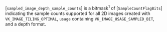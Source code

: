 [`sampled_image_depth_sample_counts`] is a bitmask<sup>1</sup> of
[`SampleCountFlagBits`] indicating the sample counts supported for
all 2D images created with `VK_IMAGE_TILING_OPTIMAL`, `usage`
containing `VK_IMAGE_USAGE_SAMPLED_BIT`, and a depth format.